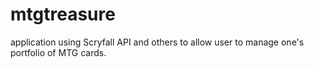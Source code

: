 # mtgtreasure
application using Scryfall API and others to allow user to manage one's portfolio of MTG cards.
